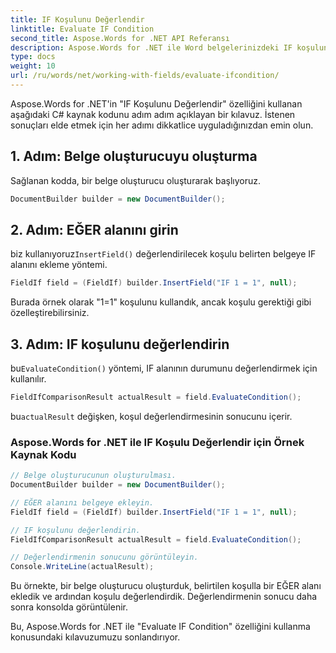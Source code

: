 ```yaml
---
title: IF Koşulunu Değerlendir
linktitle: Evaluate IF Condition
second_title: Aspose.Words for .NET API Referansı
description: Aspose.Words for .NET ile Word belgelerinizdeki IF koşulunu değerlendirmek için adım adım kılavuz.
type: docs
weight: 10
url: /ru/words/net/working-with-fields/evaluate-ifcondition/
---
```


Aspose.Words for .NET'in "IF Koşulunu Değerlendir" özelliğini kullanan aşağıdaki C# kaynak kodunu adım adım açıklayan bir kılavuz. İstenen sonuçları elde etmek için her adımı dikkatlice uyguladığınızdan emin olun.

## 1. Adım: Belge oluşturucuyu oluşturma

Sağlanan kodda, bir belge oluşturucu oluşturarak başlıyoruz.

```csharp
DocumentBuilder builder = new DocumentBuilder();
```

## 2. Adım: EĞER alanını girin

 biz kullanıyoruz`InsertField()` değerlendirilecek koşulu belirten belgeye IF alanını ekleme yöntemi.

```csharp
FieldIf field = (FieldIf) builder.InsertField("IF 1 = 1", null);
```

Burada örnek olarak "1=1" koşulunu kullandık, ancak koşulu gerektiği gibi özelleştirebilirsiniz.

## 3. Adım: IF koşulunu değerlendirin

 bu`EvaluateCondition()` yöntemi, IF alanının durumunu değerlendirmek için kullanılır.

```csharp
FieldIfComparisonResult actualResult = field.EvaluateCondition();
```

 bu`actualResult` değişken, koşul değerlendirmesinin sonucunu içerir.

### Aspose.Words for .NET ile IF Koşulu Değerlendir için Örnek Kaynak Kodu

```csharp
// Belge oluşturucunun oluşturulması.
DocumentBuilder builder = new DocumentBuilder();

// EĞER alanını belgeye ekleyin.
FieldIf field = (FieldIf) builder.InsertField("IF 1 = 1", null);

// IF koşulunu değerlendirin.
FieldIfComparisonResult actualResult = field.EvaluateCondition();

// Değerlendirmenin sonucunu görüntüleyin.
Console.WriteLine(actualResult);
```

Bu örnekte, bir belge oluşturucu oluşturduk, belirtilen koşulla bir EĞER alanı ekledik ve ardından koşulu değerlendirdik. Değerlendirmenin sonucu daha sonra konsolda görüntülenir.

Bu, Aspose.Words for .NET ile "Evaluate IF Condition" özelliğini kullanma konusundaki kılavuzumuzu sonlandırıyor.
